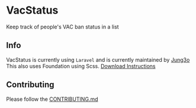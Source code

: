 VacStatus
===========

Keep track of people's VAC ban status in a list

Info
------

VacStatus is currently using `` Laravel `` and is currently maintained by [Jung3o][jung]
This also uses Foundation using Scss. [Download Instructions][foundation]

[jung]: https://github.com/jung3o
[foundation]: http://foundation.zurb.com/docs/sass.html

Contributing
----

Please follow the [CONTRIBUTING.md][co]

[co]: CONTRIBUTING.md
